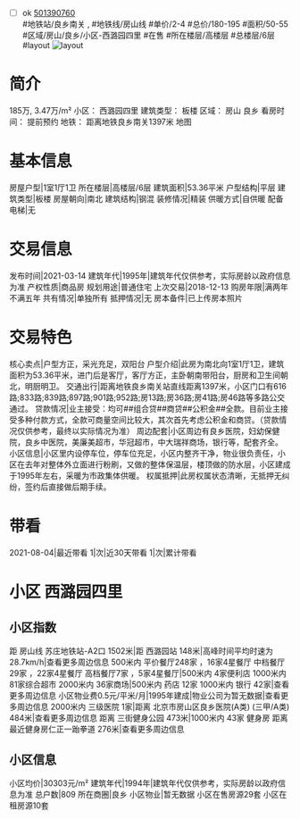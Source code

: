 - [ ] ok [501390760](https://bj.5i5j.com/ershoufang/501390760.html)  
 #地铁站/良乡南关 ,  #地铁线/房山线
#单价/2-4 #总价/180-195 #面积/50-55   #区域/房山/良乡/小区-西潞园四里 #在售 #所在楼层/高楼层 #总楼层/6层 #layout 
![layout](http://image2a.5i5j.com/bdir/layout/355419.jpg_P5.jpg) 
# 简介 
 185万,  3.47万/m² 
小区： 西潞园四里
建筑类型： 板楼
区域： 房山 良乡
看房时间： 提前预约
地铁： 距离地铁良乡南关1397米 地图
# 基本信息 
 房屋户型|1室1厅1卫
所在楼层|高楼层/6层
建筑面积|53.36平米
户型结构|平层
建筑类型|板楼
房屋朝向|南北
建筑结构|钢混
装修情况|精装
供暖方式|自供暖
配备电梯|无
# 交易信息 
 发布时间|2021-03-14
建筑年代|1995年|建筑年代仅供参考，实际房龄以政府信息为准
产权性质|商品房
规划用途|普通住宅
上次交易|2018-12-13
购房年限|满两年不满五年
共有情况|单独所有
抵押情况|无
房本备件|已上传房本照片
# 交易特色 
 核心卖点|户型方正，采光充足，双阳台
户型介绍|此房为南北向1室1厅1卫，建筑面积为53.36平米，进门后是客厅，客厅方正，主卧朝南带阳台，厨房和卫生间朝北，明厨明卫。
交通出行|距离地铁良乡南关站直线距离1397米，小区门口有616路;833路;839路;897路;901路;952路;房13路;房36路;房41路;房46路等多路公交通过。
贷款情况|业主接受：均可##组合贷##商贷##公积金##全款。目前业主接受多种付款方式，全款可商量空间比较大，其次首先考虑公积金和商贷。（贷款情况仅供参考，最终以实际情况为准）
周边配套|小区周边有良乡医院，妇幼保健院，良乡中医院，美廉美超市，华冠超市，中大瑞祥商场，银行等，配套齐全。
小区信息|小区里内设停车位，停车位充足，小区内整齐干净，物业很负责任，小区在去年对整体外立面进行粉刷，又做的整体保温层，楼顶做的防水层，小区建成于1995年左右，采暖为市政集体供暖。
权属抵押|此房权属状态清晰，无抵押无纠纷，签约后直接做后期手续。
# 带看 
 2021-08-04|最近带看	 1|次|近30天带看	 1|次|累计带看
# 小区 西潞园四里
## 小区指数 
 距 房山线 苏庄地铁站-A2口 1502米|距 西潞园站 148米|高峰时间平均时速为28.7km/h|查看更多周边信息
500米内 平价餐厅248家 ，16家4星餐厅
中档餐厅29家 ，22家4星餐厅
高档餐厅7家 ，5家4星餐厅|500米内 4家便利店
1000米内 81家综合超市
2000米内 36家商场|500米内 药店 12家
1000米内 银行 42家|查看更多周边信息
小区物业费0.5元/平米/月|1995年建成|物业公司为暂无数据|查看更多周边信息
2000米内 三级医院 1家|距离 北京市房山区良乡医院(A类) (三甲/A类) 484米|查看更多周边信息
距离 三街健身公园 473米|1000米内 43家 健身房
距离最近健身房仁正一跆拳道 276米|查看更多周边信息
## 小区信息 
 小区均价|30303元/m²
建筑年代|1994年|建筑年代仅供参考，实际房龄以政府信息为准
总户数|809
所在商圈|良乡
小区物业|暂无数据
小区在售房源29套
小区在租房源10套
